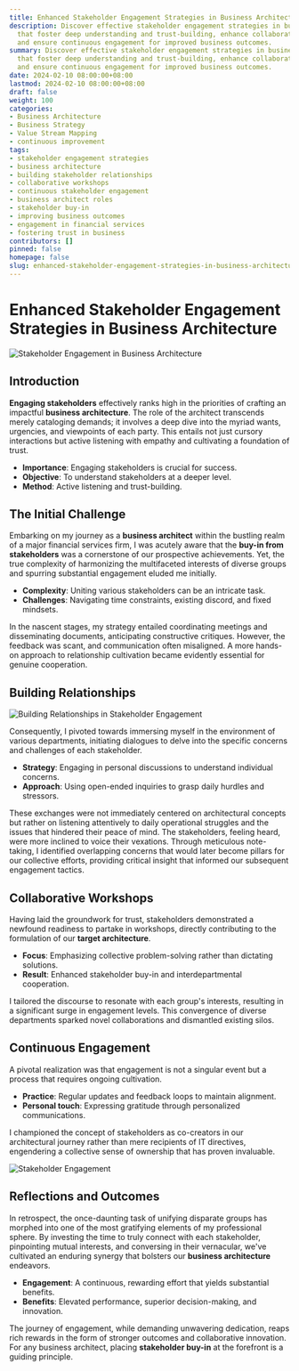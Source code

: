 ```yaml
---
title: Enhanced Stakeholder Engagement Strategies in Business Architecture
description: Discover effective stakeholder engagement strategies in business architecture
  that foster deep understanding and trust-building, enhance collaborative workshops,
  and ensure continuous engagement for improved business outcomes.
summary: Discover effective stakeholder engagement strategies in business architecture
  that foster deep understanding and trust-building, enhance collaborative workshops,
  and ensure continuous engagement for improved business outcomes.
date: 2024-02-10 08:00:00+08:00
lastmod: 2024-02-10 08:00:00+08:00
draft: false
weight: 100
categories:
- Business Architecture
- Business Strategy
- Value Stream Mapping
- continuous improvement
tags:
- stakeholder engagement strategies
- business architecture
- building stakeholder relationships
- collaborative workshops
- continuous stakeholder engagement
- business architect roles
- stakeholder buy-in
- improving business outcomes
- engagement in financial services
- fostering trust in business
contributors: []
pinned: false
homepage: false
slug: enhanced-stakeholder-engagement-strategies-in-business-architecture
---
```



# Enhanced Stakeholder Engagement Strategies in Business Architecture

![Stakeholder Engagement in Business Architecture](https://cdn.sa.net/2024/02/10/BzSA9W1VbtsCvdi.png)

## Introduction

**Engaging stakeholders** effectively ranks high in the priorities of crafting an impactful **business architecture**. The role of the architect transcends merely cataloging demands; it involves a deep dive into the myriad wants, urgencies, and viewpoints of each party. This entails not just cursory interactions but active listening with empathy and cultivating a foundation of trust.

- **Importance**: Engaging stakeholders is crucial for success.
- **Objective**: To understand stakeholders at a deeper level.
- **Method**: Active listening and trust-building.

## The Initial Challenge

Embarking on my journey as a **business architect** within the bustling realm of a major financial services firm, I was acutely aware that the **buy-in from stakeholders** was a cornerstone of our prospective achievements. Yet, the true complexity of harmonizing the multifaceted interests of diverse groups and spurring substantial engagement eluded me initially.

- **Complexity**: Uniting various stakeholders can be an intricate task.
- **Challenges**: Navigating time constraints, existing discord, and fixed mindsets.

In the nascent stages, my strategy entailed coordinating meetings and disseminating documents, anticipating constructive critiques. However, the feedback was scant, and communication often misaligned. A more hands-on approach to relationship cultivation became evidently essential for genuine cooperation.

## Building Relationships

![Building Relationships in Stakeholder Engagement](https://cdn.sa.net/2024/02/10/TtsKm8E7fOJNeDr.png)

Consequently, I pivoted towards immersing myself in the environment of various departments, initiating dialogues to delve into the specific concerns and challenges of each stakeholder.

- **Strategy**: Engaging in personal discussions to understand individual concerns.
- **Approach**: Using open-ended inquiries to grasp daily hurdles and stressors.

These exchanges were not immediately centered on architectural concepts but rather on listening attentively to daily operational struggles and the issues that hindered their peace of mind. The stakeholders, feeling heard, were more inclined to voice their vexations. Through meticulous note-taking, I identified overlapping concerns that would later become pillars for our collective efforts, providing critical insight that informed our subsequent engagement tactics.

## Collaborative Workshops

Having laid the groundwork for trust, stakeholders demonstrated a newfound readiness to partake in workshops, directly contributing to the formulation of our **target architecture**.

- **Focus**: Emphasizing collective problem-solving rather than dictating solutions.
- **Result**: Enhanced stakeholder buy-in and interdepartmental cooperation.

I tailored the discourse to resonate with each group's interests, resulting in a significant surge in engagement levels. This convergence of diverse departments sparked novel collaborations and dismantled existing silos.

## Continuous Engagement

A pivotal realization was that engagement is not a singular event but a process that requires ongoing cultivation.

- **Practice**: Regular updates and feedback loops to maintain alignment.
- **Personal touch**: Expressing gratitude through personalized communications.

I championed the concept of stakeholders as co-creators in our architectural journey rather than mere recipients of IT directives, engendering a collective sense of ownership that has proven invaluable.

![Stakeholder Engagement](https://cdn.sa.net/2024/02/10/HnkBow4D2vLbCqP.png)

## Reflections and Outcomes

In retrospect, the once-daunting task of unifying disparate groups has morphed into one of the most gratifying elements of my professional sphere. By investing the time to truly connect with each stakeholder, pinpointing mutual interests, and conversing in their vernacular, we've cultivated an enduring synergy that bolsters our **business architecture** endeavors.

- **Engagement**: A continuous, rewarding effort that yields substantial benefits.
- **Benefits**: Elevated performance, superior decision-making, and innovation.

The journey of engagement, while demanding unwavering dedication, reaps rich rewards in the form of stronger outcomes and collaborative innovation. For any business architect, placing **stakeholder buy-in** at the forefront is a guiding principle.